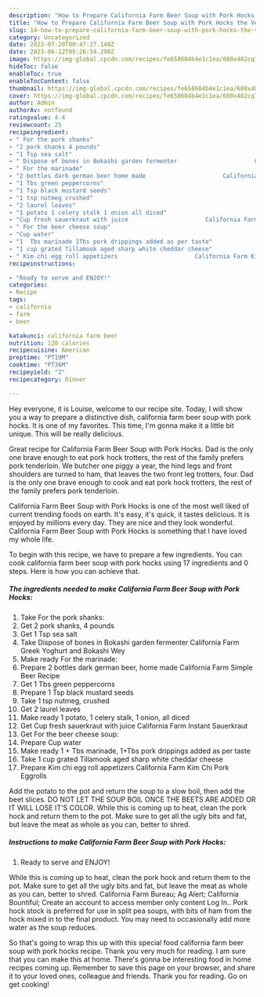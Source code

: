 ```yaml
---
description: "How to Prepare California Farm Beer Soup with Pork Hocks the Very Delicious"
title: "How to Prepare California Farm Beer Soup with Pork Hocks the Very Delicious"
slug: 14-how-to-prepare-california-farm-beer-soup-with-pork-hocks-the-very-delicious
category: Uncategorized
date: 2022-07-20T00:47:27.148Z
date: 2023-06-12T05:26:54.298Z
image: https://img-global.cpcdn.com/recipes/fe658604b4e1c1ea/680x482cq70/california-farm-beer-soup-with-pork-hocks-recipe-main-photo.jpg
hideToc: false
enableToc: true
enableTocContent: false
thumbnail: https://img-global.cpcdn.com/recipes/fe658604b4e1c1ea/680x482cq70/california-farm-beer-soup-with-pork-hocks-recipe-main-photo.jpg
cover: https://img-global.cpcdn.com/recipes/fe658604b4e1c1ea/680x482cq70/california-farm-beer-soup-with-pork-hocks-recipe-main-photo.jpg
author: Admin
authorAv: notfound
ratingvalue: 4.4
reviewcount: 25
recipeingredient:
- " For the pork shanks"
- "2 pork shanks 4 pounds"
- "1 Tsp sea salt"
- " Dispose of bones in Bokashi garden fermenter                      California Farm Greek Yoghurt and Bokashi Wey"
- " For the marinade"
- "2 bottles dark german beer home made                      California Farm Simple Beer Recipe"
- "1 Tbs green peppercorns"
- "1 Tsp black mustard seeds"
- "1 tsp nutmeg crushed"
- "2 laurel leaves"
- "1 potato 1 celery stalk 1 onion all diced"
- "Cup fresh sauerkraut with juice                      California Farm Instant Sauerkraut"
- " For the beer cheese soup"
- "Cup water"
- "1  Tbs marinade 1Tbs pork drippings added as per taste"
- "1 cup grated Tillamook aged sharp white cheddar cheese"
- " Kim chi egg roll appetizers                      California Farm Kim Chi Pork Eggrolls"
recipeinstructions:

- "Ready to serve and ENJOY!"
categories:
- Recipe
tags:
- california
- farm
- beer

katakunci: california farm beer 
nutrition: 120 calories
recipecuisine: American
preptime: "PT19M"
cooktime: "PT36M"
recipeyield: "2"
recipecategory: Dinner

---
```



Hey everyone, it is Louise, welcome to our recipe site. Today, I will show you a way to prepare a distinctive dish, california farm beer soup with pork hocks. It is one of my favorites. This time, I'm gonna make it a little bit unique. This will be really delicious.

Great recipe for California Farm Beer Soup with Pork Hocks. Dad is the only one brave enough to eat pork hock trotters, the rest of the family prefers pork tenderloin. We butcher one piggy a year, the hind legs and front shoulders are turned to ham, that leaves the two front leg trotters, four. Dad is the only one brave enough to cook and eat pork hock trotters, the rest of the family prefers pork tenderloin.

California Farm Beer Soup with Pork Hocks is one of the most well liked of current trending foods on earth. It's easy, it's quick, it tastes delicious. It is enjoyed by millions every day. They are nice and they look wonderful. California Farm Beer Soup with Pork Hocks is something that I have loved my whole life.


To begin with this recipe, we have to prepare a few ingredients. You can cook california farm beer soup with pork hocks using 17 ingredients and 0 steps. Here is how you can achieve that.

<!--inarticleads1-->

##### The ingredients needed to make California Farm Beer Soup with Pork Hocks:

1. Take  For the pork shanks:
1. Get 2 pork shanks, 4 pounds
1. Get 1 Tsp sea salt
1. Take  Dispose of bones in Bokashi garden fermenter                      California Farm Greek Yoghurt and Bokashi Wey
1. Make ready  For the marinade:
1. Prepare 2 bottles dark german beer, home made                      California Farm Simple Beer Recipe
1. Get 1 Tbs green peppercorns
1. Prepare 1 Tsp black mustard seeds
1. Take 1 tsp nutmeg, crushed
1. Get 2 laurel leaves
1. Make ready 1 potato, 1 celery stalk, 1 onion, all diced
1. Get Cup fresh sauerkraut with juice                      California Farm Instant Sauerkraut
1. Get  For the beer cheese soup:
1. Prepare Cup water
1. Make ready 1 + Tbs marinade, 1+Tbs pork drippings added as per taste
1. Take 1 cup grated Tillamook aged sharp white cheddar cheese
1. Prepare  Kim chi egg roll appetizers                      California Farm Kim Chi Pork Eggrolls


Add the potato to the pot and return the soup to a slow boil, then add the beet slices. DO NOT LET THE SOUP BOIL ONCE THE BEETS ARE ADDED OR IT WILL LOSE IT&#39;S COLOR. While this is coming up to heat, clean the pork hock and return them to the pot. Make sure to get all the ugly bits and fat, but leave the meat as whole as you can, better to shred. 

<!--inarticleads2-->

##### Instructions to make California Farm Beer Soup with Pork Hocks:


1. Ready to serve and ENJOY!

While this is coming up to heat, clean the pork hock and return them to the pot. Make sure to get all the ugly bits and fat, but leave the meat as whole as you can, better to shred. California Farm Bureau; Ag Alert; California Bountiful; Create an account to access member only content Log In.. Pork hock stock is preferred for use in split pea soups, with bits of ham from the hock mixed in to the final product. You may need to occasionally add more water as the soup reduces. 

So that's going to wrap this up with this special food california farm beer soup with pork hocks recipe. Thank you very much for reading. I am sure that you can make this at home. There's gonna be interesting food in home recipes coming up. Remember to save this page on your browser, and share it to your loved ones, colleague and friends. Thank you for reading. Go on get cooking!
